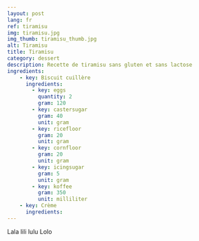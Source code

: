 ```yaml
---
layout: post
lang: fr
ref: tiramisu
img: tiramisu.jpg
img_thumb: tiramisu_thumb.jpg
alt: Tiramisu
title: Tiramisu
category: dessert
description: Recette de tiramisu sans gluten et sans lactose
ingredients:
    - key: Biscuit cuillère
      ingredients:
        - key: eggs
          quantity: 2
          gram: 120
        - key: castersugar
          gram: 40
          unit: gram
        - key: ricefloor
          gram: 20
          unit: gram
        - key: cornfloor
          gram: 20
          unit: gram
        - key: icingsugar
          gram: 5
          unit: gram
        - key: koffee
          gram: 350
          unit: milliliter
    - key: Crème
      ingredients:
---
```

Lala lili lulu
Lolo
